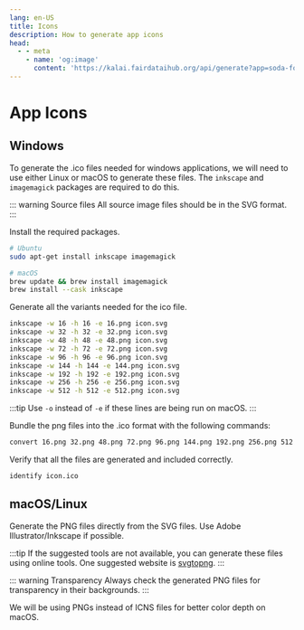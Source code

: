 ```yaml
---
lang: en-US
title: Icons
description: How to generate app icons
head:
  - - meta
    - name: 'og:image'
      content: 'https://kalai.fairdataihub.org/api/generate?app=soda-for-sparc&title=Icons%20%7C%20SODA%20for%20SPARC&org=fairdataihub&description=How%20to%20generate%20app%20icons'
---
```


# App Icons

## Windows

To generate the .ico files needed for windows applications, we will need to use either Linux or macOS to generate these files. The `inkscape` and `imagemagick` packages are required to do this.

::: warning Source files
All source image files should be in the SVG format.
:::

Install the required packages.

```bash
# Ubuntu
sudo apt-get install inkscape imagemagick
```

```bash
# macOS
brew update && brew install imagemagick
brew install --cask inkscape
```

Generate all the variants needed for the ico file.

```bash
inkscape -w 16 -h 16 -e 16.png icon.svg
inkscape -w 32 -h 32 -e 32.png icon.svg
inkscape -w 48 -h 48 -e 48.png icon.svg
inkscape -w 72 -h 72 -e 72.png icon.svg
inkscape -w 96 -h 96 -e 96.png icon.svg
inkscape -w 144 -h 144 -e 144.png icon.svg
inkscape -w 192 -h 192 -e 192.png icon.svg
inkscape -w 256 -h 256 -e 256.png icon.svg
inkscape -w 512 -h 512 -e 512.png icon.svg
```

:::tip
Use `-o` instead of `-e` if these lines are being run on macOS.
:::

Bundle the png files into the .ico format with the following commands:

```bash
convert 16.png 32.png 48.png 72.png 96.png 144.png 192.png 256.png 512.png icon.ico
```

Verify that all the files are generated and included correctly.

```bash
identify icon.ico
```

## macOS/Linux

Generate the PNG files directly from the SVG files. Use Adobe Illustrator/Inkscape if possible.

:::tip
If the suggested tools are not available, you can generate these files using online tools.
One suggested website is [svgtopng](https://svgtopng.com).
:::

::: warning Transparency
Always check the generated PNG files for transparency in their backgrounds.
:::

We will be using PNGs instead of ICNS files for better color depth on macOS.
